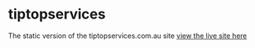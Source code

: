 # tiptopservices
The static version of the tiptopservices.com.au site
[view the live site here](https://nk-webdev.github.io/tiptopservices/)
